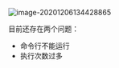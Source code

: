 ![image-20201206134428865](C:\Users\HP\AppData\Roaming\Typora\typora-user-images\image-20201206134428865.png)

目前还存在两个问题：

-  命令行不能运行
- 执行次数过多

